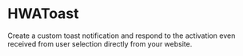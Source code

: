 # HWAToast
Create a custom toast notification and respond to the activation even received from user selection directly from your website.
